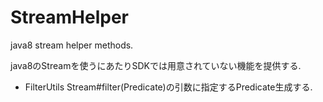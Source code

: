# StreamHelper
java8 stream helper methods.

java8のStreamを使うにあたりSDKでは用意されていない機能を提供する.

* FilterUtils Stream#filter(Predicate)の引数に指定するPredicate生成する.

